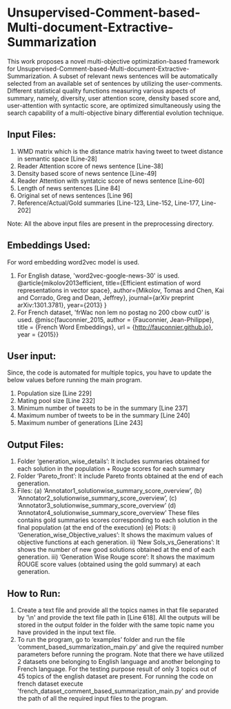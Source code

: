 # Unsupervised-Comment-based-Multi-document-Extractive-Summarization
 
This work proposes a novel multi-objective optimization-based framework for  Unsupervised-Comment-based-Multi-document-Extractive-Summarization. A subset of relevant news sentences will be automatically selected from an available set of sentences by utilizing the user-comments. Different statistical quality functions measuring various aspects of summary, namely, diversity, user attention score, density based score and, user-attention with syntactic score, are optimized simultaneously using the search capability of a multi-objective binary differential evolution technique. 

Input Files: 
--------------------------------------------------------------------
1)	WMD matrix which is the distance matrix having tweet to tweet distance in semantic space [Line-28]
2)	Reader Attention score of news sentence [Line-38]
3)	Density based score of news sentence [Line-49]
4)	Reader Attention with syntatcic score of news sentence [Line-60]
5)	Length of news sentences [Line 84]
6)	Original set of news sentences [Line 96]
7)	Reference/Actual/Gold summaries [Line-123, Line-152, Line-177, Line-202]

Note: All the above input files are present in the preprocessing directory.

 Embeddings Used:
 -----------------------------------------------------------------------
 For word embedding word2vec model is used.
 1) For English datase, 'word2vec-google-news-30' is used.
 @article{mikolov2013efficient,
  title={Efficient estimation of word representations in vector space},
  author={Mikolov, Tomas and Chen, Kai and Corrado, Greg and Dean, Jeffrey},
  journal={arXiv preprint arXiv:1301.3781},
  year={2013}
}
 2) For French dataset, 'frWac non lem no postag no 200 cbow cut0' is used.
 @misc{fauconnier_2015,
	author = {Fauconnier, Jean-Philippe},
	title = {French Word Embeddings},
	url = {http://fauconnier.github.io},
	year = {2015}}
 
 User input:
 -----------------------------------------------------------------------
 Since, the code is automated for multiple topics, you have to update the below values before running the main program.
1)	Population size [Line 229]
2)	Mating pool size [Line 232]
3)	Minimum number of tweets to be in the summary [Line 237]
4)	Maximum number of tweets to be in the summary [Line 240]
5)	Maximum number of generations [Line 243]

Output Files: 
-----------------------------------------------------------------------
1)	Folder ‘generation_wise_details’: It includes summaries obtained for each solution in the population + Rouge scores for each summary
2)	Folder ‘Pareto_front’: It include Pareto fronts obtained at the end of each generation. 
3)	Files:
(a)	 ‘Annotator1_solutionwise_summary_score_overview’,
(b)	‘Annotator2_solutionwise_summary_score_overview’, 
(c)	‘Annotator3_solutionwise_summary_score_overview’
(d) ‘Annotator4_solutionwise_summary_score_overview’
These files contains gold summaries scores corresponding to each solution in the final population (at the end of the execution)
(e)	Plots: 
i)	‘Generation_wise_Objective_values’: It shows the maximum values of objective functions at each generation.
ii)	‘New Sols_vs_Generations’: It shows the number of new good solutions obtained at the end of each generation. 
iii)	‘Generation Wise Rouge score’:  It shows the maximum ROUGE score values (obtained using the gold summary) at each generation.

How to Run:
-----------------------------------------------------------------------
1)	Create a text file and provide all the topics names in that file separated by '\n' and provide the text file path in [Line 618]. All the outputs will be stored in the output folder in the folder with the same topic name you have provided in the input text file. 
2)	To run the program, go to ‘examples’ folder and run the file ‘comment_based_summarization_main.py’ and give the required number parameters before running the program.  Note that there we have utilized 2 datasets one belonging to English language and another belonging to French language. For the testing purpose result of only 3 topics out of 45 topics of the english dataset are present. For running the code on french dataset execute 'french_dataset_comment_based_summarization_main.py' and provide the path of all the required input files to the program. 
